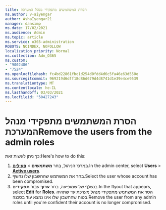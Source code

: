 ```yaml
---
title: הסרת המשתמשים מתפקידי מנהל המערכת
ms.author: v-aiyengar
author: AshaIyengar21
manager: dansimp
ms.date: 17/02/2021
ms.audience: Admin
ms.topic: article
ms.service: o365-administration
ROBOTS: NOINDEX, NOFOLLOW
localization_priority: Normal
ms.collection: Adm_O365
ms.custom:
- "9002486"
- "7524"
ms.openlocfilehash: fc4bd22861fbc1d254d0fdd4d6c5fa46e63d550e
ms.sourcegitcommit: 969219d6dff18d86d679d4d8741d1e39e4ce9539
ms.translationtype: MT
ms.contentlocale: he-IL
ms.lasthandoff: 03/03/2021
ms.locfileid: "50427243"
---
```

# <a name="remove-the-users-from-the-admin-roles"></a><span data-ttu-id="11f2f-102">הסרת המשתמשים מתפקידי מנהל המערכת</span><span class="sxs-lookup"><span data-stu-id="11f2f-102">Remove the users from the admin roles</span></span>

<span data-ttu-id="11f2f-103">כך ניתן לעשות זאת:</span><span class="sxs-lookup"><span data-stu-id="11f2f-103">Here's how to do this:</span></span>

1. <span data-ttu-id="11f2f-104">במרכז הניהול, בחר **משתמשים**  >  [**פעילים**](https://go.microsoft.com/fwlink/p/?linkid=834822).</span><span class="sxs-lookup"><span data-stu-id="11f2f-104">In the admin center, select **Users** > [**Active users**](https://go.microsoft.com/fwlink/p/?linkid=834822).</span></span>
1. <span data-ttu-id="11f2f-105">בחר את המשתמש שהחשבון שלו נחשף.</span><span class="sxs-lookup"><span data-stu-id="11f2f-105">Select the user whose account has been compromised.</span></span>
1. <span data-ttu-id="11f2f-106">בנשלף של שמופיעה, בחר **ערוך** עבור **תפקידים**.</span><span class="sxs-lookup"><span data-stu-id="11f2f-106">In the flyout that appears, select **Edit** for **Roles**.</span></span> <span data-ttu-id="11f2f-107">הסר את המשתמש מתפקידי מנהל מערכת עד שתהיה בטוח שהחשבון שלו אינו נמצא עוד בסכנה.</span><span class="sxs-lookup"><span data-stu-id="11f2f-107">Remove the user from any admin roles until you're confident their account is no longer compromised.</span></span>

